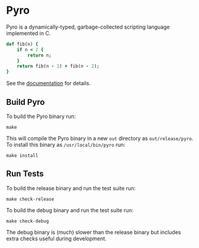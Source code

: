 # Pyro

[1]: http://www.dmulholl.com/docs/pyro/main/

Pyro is a dynamically-typed, garbage-collected scripting language implemented in C.

```ruby
def fib(n) {
    if n < 2 {
        return n;
    }
    return fib(n - 1) + fib(n - 2);
}
```

See the [documentation][1] for details.


## Build Pyro

To build the Pyro binary run:

    make

This will compile the Pyro binary in a new `out` directory as `out/release/pyro`.
To install this binary as `/usr/local/bin/pyro` run:

    make install


## Run Tests

To build the release binary and run the test suite run:

    make check-release

To build the debug binary and run the test suite run:

    make check-debug

The debug binary is (much) slower than the release binary but includes extra checks useful during development.
